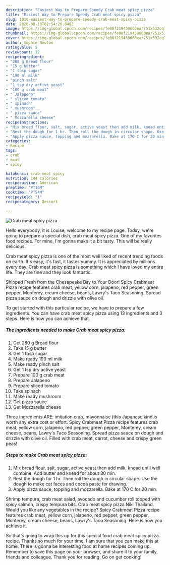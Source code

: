 ```yaml
---
description: "Easiest Way to Prepare Speedy Crab meat spicy pizza"
title: "Easiest Way to Prepare Speedy Crab meat spicy pizza"
slug: 1010-easiest-way-to-prepare-speedy-crab-meat-spicy-pizza
date: 2020-08-10T02:54:20.840Z
image: https://img-global.cpcdn.com/recipes/fe08f219459660ea/751x532cq70/crab-meat-spicy-pizza-recipe-main-photo.jpg
thumbnail: https://img-global.cpcdn.com/recipes/fe08f219459660ea/751x532cq70/crab-meat-spicy-pizza-recipe-main-photo.jpg
cover: https://img-global.cpcdn.com/recipes/fe08f219459660ea/751x532cq70/crab-meat-spicy-pizza-recipe-main-photo.jpg
author: Sophie Newton
ratingvalue: 5
reviewcount: 12
recipeingredient:
- "280 g Bread flour"
- "15 g butter"
- "1 tbsp sugar"
- "190 ml milk"
- "pinch salt"
- "1 tsp dry active yeast"
- "100 g crab meat"
- " Jalapeno"
- " sliced tomato"
- " spinach"
- " mushroom"
- " pizza sauce"
- " Mozzarella cheese"
recipeinstructions:
- "Mix bread flour, salt, sugar, active yeast then add milk, knead until well combine. Add butter and knead for about 30 min."
- "Rest the dough for 1 hr. Then roll the dough in circular shape. Use the dough to make cat faces and cocoa paste for drawing."
- "Apply pizza sauce, topping and mozzarella. Bake at 170 C for 20 min."
categories:
- Recipe
tags:
- crab
- meat
- spicy

katakunci: crab meat spicy 
nutrition: 144 calories
recipecuisine: American
preptime: "PT16M"
cooktime: "PT54M"
recipeyield: "1"
recipecategory: Dessert

---
```



![Crab meat spicy pizza](https://img-global.cpcdn.com/recipes/fe08f219459660ea/751x532cq70/crab-meat-spicy-pizza-recipe-main-photo.jpg)

Hello everybody, it is Louise, welcome to my recipe page. Today, we're going to prepare a special dish, crab meat spicy pizza. One of my favorites food recipes. For mine, I'm gonna make it a bit tasty. This will be really delicious.

Crab meat spicy pizza is one of the most well liked of recent trending foods on earth. It's easy, it's fast, it tastes yummy. It is appreciated by millions every day. Crab meat spicy pizza is something which I have loved my entire life. They are fine and they look fantastic.

Shipped Fresh from the Chesapeake Bay to Your Door! Spicy Crabmeat Pizza recipe features crab meat, yellow corn, jalapeno, red pepper, green pepper, Monterey, cream cheese, beans, Lawry&#39;s Taco Seasoning. Spread pizza sauce on dough and drizzle with olive oil.


To get started with this particular recipe, we have to prepare a few ingredients. You can have crab meat spicy pizza using 13 ingredients and 3 steps. Here is how you can achieve that.

<!--inarticleads1-->

##### The ingredients needed to make Crab meat spicy pizza:

1. Get 280 g Bread flour
1. Take 15 g butter
1. Get 1 tbsp sugar
1. Make ready 190 ml milk
1. Make ready pinch salt
1. Get 1 tsp dry active yeast
1. Prepare 100 g crab meat
1. Prepare  Jalapeno
1. Prepare  sliced tomato
1. Take  spinach
1. Make ready  mushroom
1. Get  pizza sauce
1. Get  Mozzarella cheese


Three ingredients ARE: imitation crab, mayonnaise (this Japanese kind is worth any extra cost or effort. Spicy Crabmeat Pizza recipe features crab meat, yellow corn, jalapeno, red pepper, green pepper, Monterey, cream cheese, beans, Lawry&#39;s Taco Seasoning. Spread pizza sauce on dough and drizzle with olive oil. Filled with crab meat, carrot, cheese and crispy green peas! 

<!--inarticleads2-->

##### Steps to make Crab meat spicy pizza:

1. Mix bread flour, salt, sugar, active yeast then add milk, knead until well combine. Add butter and knead for about 30 min.
1. Rest the dough for 1 hr. Then roll the dough in circular shape. Use the dough to make cat faces and cocoa paste for drawing.
1. Apply pizza sauce, topping and mozzarella. Bake at 170 C for 20 min.


Shrimp tempura, crab meat salad, avocado and cucumber roll topped with spicy salmon, crispy tempura bits. Crab meat spicy pizza Niki Thailand. Would you like any vegetables in the recipe? Spicy Crabmeat Pizza recipe features crab meat, yellow corn, jalapeno, red pepper, green pepper, Monterey, cream cheese, beans, Lawry&#39;s Taco Seasoning. Here is how you achieve it. 

So that's going to wrap this up for this special food crab meat spicy pizza recipe. Thanks so much for your time. I am sure that you can make this at home. There is gonna be interesting food at home recipes coming up. Remember to save this page on your browser, and share it to your family, friends and colleague. Thank you for reading. Go on get cooking!
